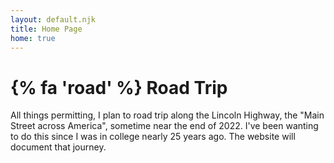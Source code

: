 ```yaml
---
layout: default.njk
title: Home Page
home: true
---
```


# {% fa 'road' %} Road Trip

All things permitting, I plan to road trip along the Lincoln Highway, the "Main Street across America", sometime near the end of 2022. I've been wanting to do this since I was in college nearly 25 years ago. The website will document that journey.
